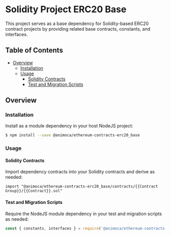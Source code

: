 # Solidity Project ERC20 Base

This project serves as a base dependency for Solidity-based ERC20 contract projects by providing related base contracts, constants, and interfaces.


## Table of Contents

- [Overview](#overview)
  * [Installation](#installation)
  * [Usage](#usage)
    - [Solidity Contracts](#solidity-contracts)
    - [Test and Migration Scripts](#test-and-migration-scripts)


## Overview


### Installation

Install as a module dependency in your host NodeJS project:

```bash
$ npm install --save @animoca/ethereum-contracts-erc20_base
```


### Usage

#### Solidity Contracts

Import dependency contracts into your Solidity contracts and derive as needed:

```solidity
import "@animoca/ethereum-contracts-erc20_base/contracts/{{Contract Group}}/{{Contract}}.sol"
```


#### Test and Migration Scripts

Require the NodeJS module dependency in your test and migration scripts as needed:

```javascript
const { constants, interfaces } = require('@animoca/ethereum-contracts-erc20_base');
```
